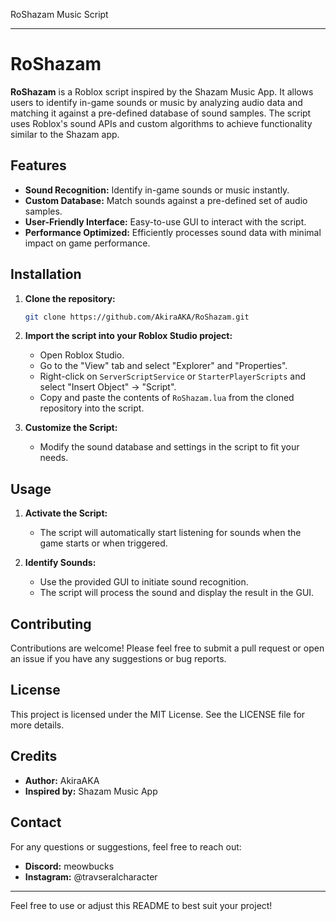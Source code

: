 RoShazam Music Script

---

# RoShazam

**RoShazam** is a Roblox script inspired by the Shazam Music App. It allows users to identify in-game sounds or music by analyzing audio data and matching it against a pre-defined database of sound samples. The script uses Roblox's sound APIs and custom algorithms to achieve functionality similar to the Shazam app.

## Features

- **Sound Recognition:** Identify in-game sounds or music instantly.
- **Custom Database:** Match sounds against a pre-defined set of audio samples.
- **User-Friendly Interface:** Easy-to-use GUI to interact with the script.
- **Performance Optimized:** Efficiently processes sound data with minimal impact on game performance.

## Installation

1. **Clone the repository:**

   ```bash
   git clone https://github.com/AkiraAKA/RoShazam.git
   ```

2. **Import the script into your Roblox Studio project:**

   - Open Roblox Studio.
   - Go to the "View" tab and select "Explorer" and "Properties".
   - Right-click on `ServerScriptService` or `StarterPlayerScripts` and select "Insert Object" -> "Script".
   - Copy and paste the contents of `RoShazam.lua` from the cloned repository into the script.

3. **Customize the Script:**

   - Modify the sound database and settings in the script to fit your needs.

## Usage

1. **Activate the Script:**

   - The script will automatically start listening for sounds when the game starts or when triggered.

2. **Identify Sounds:**

   - Use the provided GUI to initiate sound recognition.
   - The script will process the sound and display the result in the GUI.

## Contributing

Contributions are welcome! Please feel free to submit a pull request or open an issue if you have any suggestions or bug reports.

## License

This project is licensed under the MIT License. See the LICENSE file for more details.

## Credits

- **Author:** AkiraAKA
- **Inspired by:** Shazam Music App

## Contact

For any questions or suggestions, feel free to reach out:
- **Discord:** meowbucks
- **Instagram:** @travseralcharacter

---

Feel free to use or adjust this README to best suit your project!
